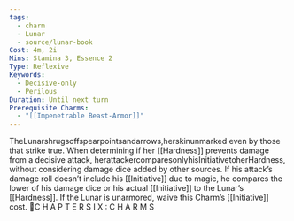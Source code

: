 ```yaml
---
tags:
  - charm
  - Lunar
  - source/lunar-book
Cost: 4m, 2i
Mins: Stamina 3, Essence 2
Type: Reflexive
Keywords:
  - Decisive-only
  - Perilous
Duration: Until next turn
Prerequisite Charms:
  - "[[Impenetrable Beast-Armor]]"
---
```

TheLunarshrugsoffspearpointsandarrows,herskinunmarked even by those that strike true. When determining if her [[Hardness]] prevents damage from a decisive attack, herattackercomparesonlyhisInitiativetoherHardness, without considering damage dice added by other sources. If his attack’s damage roll doesn’t include his [[Initiative]] due to magic, he compares the lower of his damage dice or his actual [[Initiative]] to the Lunar’s [[Hardness]]. If the Lunar is unarmored, waive this Charm’s [[Initiative]] cost. C H A P T E R S I X : C H A R M S